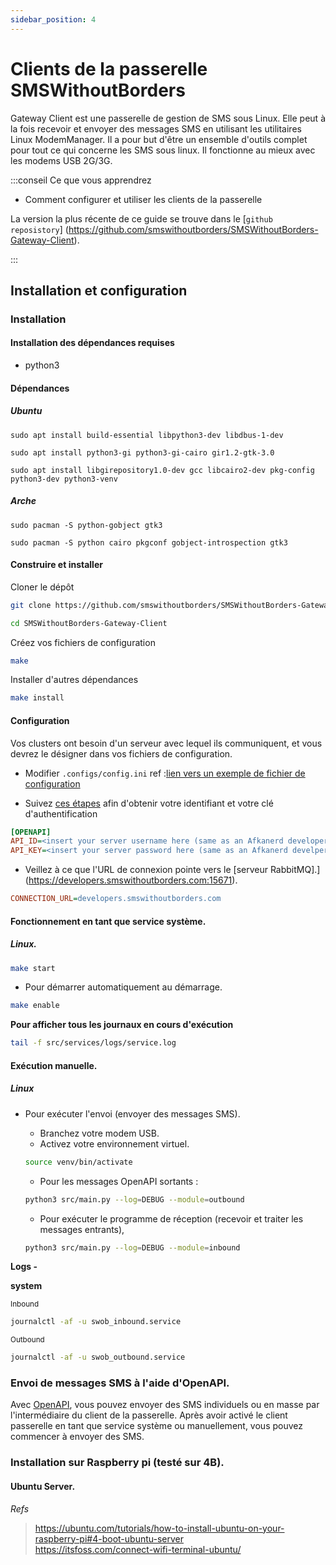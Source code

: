 ```yaml
---
sidebar_position: 4
---
```


# Clients de la passerelle SMSWithoutBorders

Gateway Client est une passerelle de gestion de SMS sous Linux. Elle peut à la fois recevoir et envoyer des messages SMS en utilisant les utilitaires Linux ModemManager. Il a pour but d'être un ensemble d'outils complet pour tout ce qui concerne les SMS sous linux. Il fonctionne au mieux avec les modems USB 2G/3G.

:::conseil Ce que vous apprendrez

* Comment configurer et utiliser les clients de la passerelle

La version la plus récente de ce guide se trouve dans le [`github reposistory`] (https://github.com/smswithoutborders/SMSWithoutBorders-Gateway-Client).

:::

## Installation et configuration

### Installation

#### Installation des dépendances requises

- python3

#### Dépendances

##### Ubuntu

`sudo apt install build-essential libpython3-dev libdbus-1-dev`

`sudo apt install python3-gi python3-gi-cairo gir1.2-gtk-3.0`

`sudo apt install libgirepository1.0-dev gcc libcairo2-dev pkg-config python3-dev python3-venv`

##### Arche

`sudo pacman -S python-gobject gtk3`

`sudo pacman -S python cairo pkgconf gobject-introspection gtk3`

#### Construire et installer

<p>Cloner le dépôt</p>

```bash
git clone https://github.com/smswithoutborders/SMSWithoutBorders-Gateway-Client.git
```
```bash
cd SMSWithoutBorders-Gateway-Client
```

<p>Créez vos fichiers de configuration</p>

```bash
make
```

<p>Installer d'autres dépendances</p>

```bash
make install
```

#### Configuration

<p>
Vos clusters ont besoin d'un serveur avec lequel ils communiquent, et vous devrez le désigner dans vos fichiers de configuration.</p>

- Modifier `.configs/config.ini` ref :[lien vers un exemple de fichier de configuration](https://github.com/smswithoutborders/SMSWithoutBorders-Gateway-Client/tree/master/.configs/example.config.ini)

- Suivez [ces étapes](https://smswithoutborders.github.io/docs/developers/getting-started) afin d'obtenir votre identifiant et votre clé d'authentification

```ini
[OPENAPI]
API_ID=<insert your server username here (same as an Afkanerd developer Auth ID)>
API_KEY=<insert your server password here (same as an Afkanerd develper Auth Key)>
```

- Veillez à ce que l'URL de connexion pointe vers le [serveur RabbitMQ].](https://developers.smswithoutborders.com:15671).

```ini
CONNECTION_URL=developers.smswithoutborders.com
```

#### Fonctionnement en tant que service système.

##### Linux.

```bash
make start
```
- Pour démarrer automatiquement au démarrage.

```bash
make enable
```

<b>Pour afficher tous les journaux en cours d'exécution</b>

```bash
tail -f src/services/logs/service.log
```

#### Exécution manuelle.

##### Linux

- Pour exécuter l'envoi (envoyer des messages SMS).
   - Branchez votre modem USB.
   - Activez votre environnement virtuel.

    ```bash
    source venv/bin/activate
    ```
   - Pour les messages OpenAPI sortants :

    ```bash
    python3 src/main.py --log=DEBUG --module=outbound
    ```
   - Pour exécuter le programme de réception (recevoir et traiter les messages entrants),

    ```bash
    python3 src/main.py --log=DEBUG --module=inbound
    ```

<b>Logs - </b>

**system**

<small>Inbound</small>
```bash
journalctl -af -u swob_inbound.service
```

<small>Outbound</small>
```bash
journalctl -af -u swob_outbound.service
```

### Envoi de messages SMS à l'aide d'OpenAPI.

Avec [OpenAPI](https://smswithoutborders-openapi.readthedocs.io/en/latest/overview.html), vous pouvez envoyer des SMS individuels ou en masse par l'intermédiaire du client de la passerelle. Après avoir activé le client passerelle en tant que service système ou manuellement, vous pouvez commencer à envoyer des SMS.

### Installation sur Raspberry pi (testé sur 4B).

#### Ubuntu Server.
_Refs_
> https://ubuntu.com/tutorials/how-to-install-ubuntu-on-your-raspberry-pi#4-boot-ubuntu-server<br />
> https://itsfoss.com/connect-wifi-terminal-ubuntu/